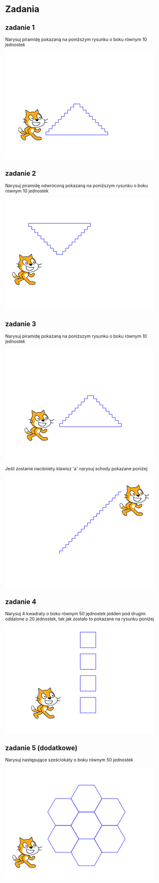# Zadania

## zadanie 1

Narysuj piramidę pokazaną na poniższym rysunku o boku równym 10 jednostek

<img src="./piramida.png" />

## zadanie 2
 
Narysuj piramidę odwróconą pokazaną na poniższym rysunku o boku równym 10 jednostek

<img src="./piramida_back.png" />

## zadanie 3

Narysuj piramidę pokazaną na poniższym rysunku o boku równym 10 jednostek

<img src="./piramida_if1.png" />

Jeśli zostanie naciśniety klawisz 'a' narysuj schody pokazane poniżej

<img src="./piramida_if2.png" />

## zadanie 4

Narysuj 4 kwadraty o boku równym 50 jędnostek jedden pod drugim oddalone o 20 jednostek, tak jak zostało to pokazane na rysunku poniżej

<img src="./kwadraty.png" />

## zadanie 5 (dodatkowe)

Narysuj następujące sześciokaty o boku równym 50 jednostek

<img src="./szesciokaty.png" />
